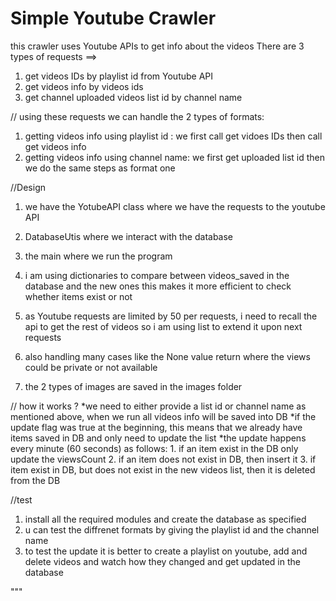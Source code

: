 # Simple Youtube Crawler

this crawler uses Youtube APIs to get info about the videos 
There are 3 types of requests ==> 
1. get videos IDs by playlist id from Youtube API
2. get videos info by videos ids 
3. get channel uploaded videos list id by channel name

//
using these requests we can handle the 2 types of formats:
1. getting videos info using playlist id :
    we first call get vidoes IDs then call get videos info
2. getting videos info using channel name:
    we first get uploaded list id then we do the same steps as 
    format one

//Design
1. we have the YotubeAPI class where we have the requests to the youtube API

2. DatabaseUtis where we interact with the database 

3. the main where we run the program

4. i am using dictionaries to compare between videos_saved in the database and the new ones
 this makes it more efficient to check whether items exist or not

5. as Youtube requests are limited by 50 per requests, i need to recall the api to get the rest of videos
 so i am using list to extend it upon next requests 

6. also handling many cases like the None value return where the views could be private or not available

7. the 2 types of images are saved in the images folder 


// how it works ?
*we need to either provide a list id or channel name as mentioned above, 
when we run all videos info will be saved into DB
*if the update flag was true at the beginning, this means that we already have items saved in DB
and only need to update the list
*the update happens every minute (60 seconds) as follows:
    1. if an item exist in the DB only update the viewsCount
    2. if an item does not exist in DB, then insert it 
    3. if item exist in DB, but does not exist in the new videos list, then it is deleted from the DB

//test
1. install all the required modules and create the database as specified
2. u can test the diffrenet formats by giving the playlist id and the channel name
3. to test the update it is better to create a playlist on youtube, add and delete videos and watch how they
changed and get updated in the database

 
"""
